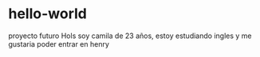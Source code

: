 # hello-world
proyecto futuro
Hols soy camila de 23 años, estoy estudiando ingles y me gustaria poder entrar en henry
